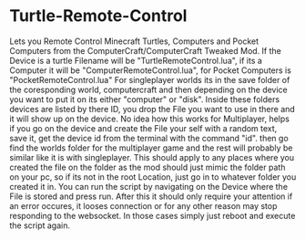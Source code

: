 # Turtle-Remote-Control
 Lets you Remote Control Minecraft Turtles, Computers and Pocket Computers from the ComputerCraft/ComputerCraft Tweaked Mod.
 If the Device is a turtle Filename will be "TurtleRemoteControl.lua", if its a Computer it will be "ComputerRemoteControl.lua", for Pocket Computers is "PocketRemoteControl.lua"
 For singleplayer worlds its in the save folder of the coresponding world, computercraft and then depending on the device you want to put it on its either "computer" or "disk".
 Inside these folders devices are listed by there ID, you drop the File you want to use in there and it will show up on the device.
 No idea how this works for Multiplayer, helps if you go on the device and create the File your self with a random text, save it, get the device id from the terminal with the command "id". then go find the worlds folder for the multiplayer game and the rest will probably be similar like it is with singleplayer.
 This should apply to any places where you created the file on the folder as the mod should just mimic the folder path on your pc, so if its not in the root Location, just go in to whatever folder you created it in.
You can run the script by navigating on the Device where the File is stored and press run.
After this it should only require your attention if an error occures, it looses connection or for any other reason may stop responding to the websocket.
In those cases simply just reboot and execute the script again.
